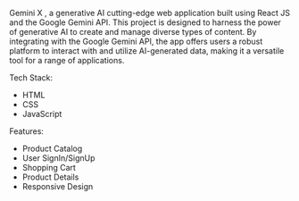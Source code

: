 Gemini X , a generative AI cutting-edge web application built using React JS and the Google Gemini API. This project is designed to harness the power of generative AI to create and manage diverse types of content. By integrating with the Google Gemini API, the app offers users a robust platform to interact with and utilize AI-generated data, making it a versatile tool for a range of applications.

Tech Stack:
- HTML
- CSS
- JavaScript

Features:
- Product Catalog
- User SignIn/SignUp
- Shopping Cart
- Product Details
- Responsive Design

